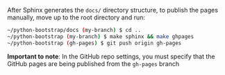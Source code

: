 After Sphinx generates the `docs/` directory structure, to publish the pages manually, move up to the root directory and run:

```bash
~/python-bootstrap/docs (my-branch) $ cd ..
~/python-bootstrap (my-branch) $ make sphinx && make ghpages
~/python-bootstrap (gh-pages) $ git push origin gh-pages
```

**Important to note**: In the GitHub repo settings, you must specify that the GitHub pages are being published from the `gh-pages` branch